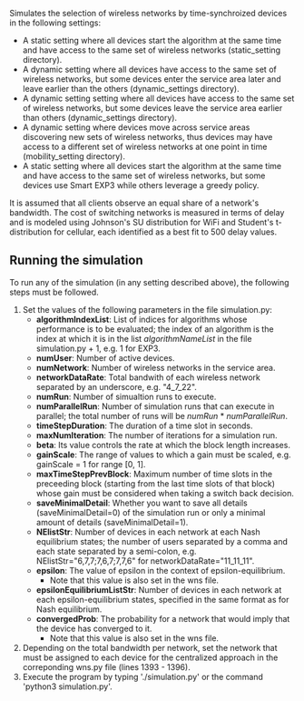Simulates the selection of wireless networks by time-synchroized devices in the following settings: 
* A static setting where all devices start the algorithm at the same time and have access to the same set of wireless networks (static_setting directory).
* A dynamic setting where all devices have access to the same set of wireless networks, but some devices enter the service area later and leave earlier than the others (dynamic_settings directory).
* A dynamic setting setting where  all devices have access to the same set of wireless networks, but some devices leave the service area earlier than others (dynamic_settings directory).
* A dynamic setting where devices move across service areas discovering new sets of wireless networks, thus devices may have access to a different set of wireless networks at one point in time (mobility_setting directory). 
* A static setting where all devices start the algorithm at the same time and have access to the same set of wireless networks, but some devices use Smart EXP3 while others leverage a greedy policy.

It is assumed that all clients observe an equal share of a network's bandwidth. The cost of switching networks is measured in terms of delay and is modeled using Johnson's SU distribution for WiFi and Student's t-distribution for cellular, each identified as a best fit to 500 delay values.

## Running the simulation
To run any of the simulation (in any setting described above), the following steps must be followed.
1. Set the values of the following parameters in the file simulation.py:
   * **algorithmIndexList**: List of indices for algorithms whose performance is to be evaluated; the index of an algorithm is the index at which it is in the list *algorithmNameList* in the file simulation.py + 1, e.g. 1 for EXP3.
   * **numUser**: Number of active devices.
   * **numNetwork**: Number of wireless networks in the service area.
   * **networkDataRate**: Total bandwith of each wireless network separated by an underscore, e.g. "4_7_22".
   * **numRun**: Number of simualtion runs to execute.
   * **numParallelRun**: Number of simulation runs that can execute in parallel; the total number of runs will be *numRun* * *numParallelRun*.
   * **timeStepDuration**: The duration of a time slot in seconds.
   * **maxNumIteration**: The number of iterations for a simulation run.
   * **beta**: Its value controls the rate at which the block length increases.
   * **gainScale**: The range of values to which a gain must be scaled, e.g. gainScale = 1 for range [0, 1].
   * **maxTimeStepPrevBlock**: Maximum number of time slots in the preceeding block (starting from the last time slots of that block) whose gain must be considered when taking a switch back decision.
   * **saveMinimalDetail**: Whether you want to save all details (saveMinimalDetail=0) of the simulation run or only a minimal amount of details (saveMinimalDetail=1).
   * **NElistStr**: Number of devices in each network at each Nash equilibrium states; the number of users separated by a comma and each state separated by a semi-colon, e.g. NElistStr="6,7,7;7,6,7;7,7,6" for networkDataRate="11_11_11".
   * **epsilon**: The value of epsilon in the context of epsilon-equilibrium.
      * Note that this value is also set in the wns file.
   * **epsilonEquilibriumListStr**: Number of devices in each network at each epsilon-equilibrium states, specified in the same format as for Nash equilibrium.
   * **convergedProb**: The probability for a network that would imply that the device has converged to it.
      * Note that this value is also set in the wns file.
2. Depending on the total bandwidth per network, set the network that must be assigned to each device for the centralized approach in the correponding wns.py file (lines 1393 - 1396).
3. Execute the program by typing './simulation.py' or the command 'python3 simulation.py'.
